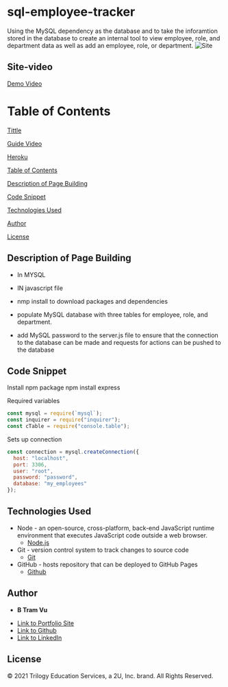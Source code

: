 # sql-employee-tracker

 Using the MySQL dependency as the database and to take the inforamtion stored in the database to create an internal tool to view employee, role, and department data as well as add an employee, role, or department. 
![Site](frontpage.png)

## Site-video 
[Demo Video]()  


# Table of Contents 
[Tittle](#sql-employee-tracker)

[Guide Video](#Guide-Video)

[Heroku](#Heroku-Deployed)

[Table of Contents](#Table-of-Content)

[Description of Page Building](#Description-of-Page-Building)

[Code Snippet](#Code-Snippet)

[Technologies Used](#Technologies-Used)

[Author](#Author)

[License](#License)


## Description of Page Building 
* In MYSQL 

* IN javascript file 
  
* nmp install to download packages and dependencies 
* populate MySQL database with three tables for employee, role, and department.
* add MySQL password to the server.js file to ensure that the connection to the database can be made and requests for actions can be pushed to the database



## Code Snippet

Install npm package 
npm install express

Required variables 
``` Javascript
const mysql = require(`mysql`);
const inquirer = require("inquirer");
const cTable = require("console.table");
```
Sets up connection 
``` Javascript
const connection = mysql.createConnection({
  host: "localhost",
  port: 3306,
  user: "root",
  password: "password",
  database: "my_employees"
});
```


## Technologies Used
- Node - an open-source, cross-platform, back-end JavaScript runtime environment that executes JavaScript code outside a web browser.
  * [Node.js](https://nodejs.org/dist/latest-v14.x/docs/api/)
- Git - version control system to track changes to source code
  * [Git](https://git-scm.com/)
- GitHub - hosts repository that can be deployed to GitHub Pages
  * [Github](https://github.com/)



## Author

* **B Tram Vu** 

- [Link to Portfolio Site](https://vubao2303.github.io/portfolio/)
- [Link to Github](https://github.com/vubao2303)
- [Link to LinkedIn](https://www.linkedin.com/in/tram-vu-866250121/)

## License

© 2021 Trilogy Education Services, a 2U, Inc. brand. All Rights Reserved.